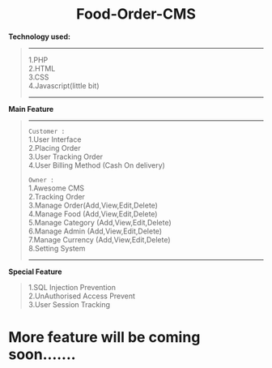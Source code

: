  <center><h1>Food-Order-CMS</h1></center>

<b>Technology used: </b>

<blockquote>
  <hr>
 1.PHP <br>
 2.HTML <br>
 3.CSS <br>
 4.Javascript(little bit)
  <hr>
</blockquote>
 
 <strong>Main Feature</strong>
 <blockquote>
  <hr>
  <code>Customer :</code><br>
 1.User Interface <br>
 2.Placing Order<br>
 3.User Tracking Order <br>
 4.User Billing Method (Cash On delivery) <br>
 
  
  <code>Owner :</code><br>
 1.Awesome CMS <br>
 2.Tracking Order <br>
 3.Manage Order(Add,View,Edit,Delete) <br>
 4.Manage Food (Add,View,Edit,Delete)<br>
 5.Manage Category (Add,View,Edit,Delete)<br>
 6.Manage Admin (Add,View,Edit,Delete)<br>
 7.Manage Currency (Add,View,Edit,Delete)<br>
 8.Setting System<br>

  <hr>
</blockquote>

<strong>**Special Feature**</strong><br>
<blockquote>
  1.SQL Injection Prevention <br>
  2.UnAuthorised Access Prevent <br>
  3.User Session Tracking <br>
</blockquote>

# More feature will be coming soon.......
